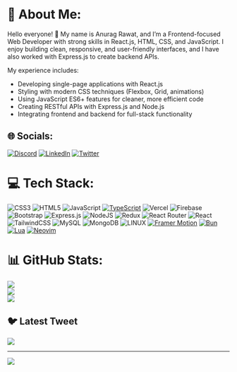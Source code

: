 # 💫 About Me:
Hello everyone! 👋
My name is Anurag Rawat, and I’m a Frontend-focused Web Developer with strong skills in React.js, HTML, CSS, and JavaScript.
I enjoy building clean, responsive, and user-friendly interfaces, and I have also worked with Express.js to create backend APIs.

My experience includes:
- Developing single-page applications with React.js
- Styling with modern CSS techniques (Flexbox, Grid, animations)
- Using JavaScript ES6+ features for cleaner, more efficient code
- Creating RESTful APIs with Express.js and Node.js
- Integrating frontend and backend for full-stack functionality

## 🌐 Socials:
[![Discord](https://img.shields.io/badge/Discord-%237289DA.svg?logo=discord&logoColor=white)](https://discord.gg/AnuragZ3K#1718) [![LinkedIn](https://img.shields.io/badge/LinkedIn-%230077B5.svg?logo=linkedin&logoColor=white)](https://linkedin.com/in/anurag-rawat-455047199) [![Twitter](https://img.shields.io/badge/Twitter-%231DA1F2.svg?logo=Twitter&logoColor=white)](https://twitter.com/AnuragRawat1902) 

# 💻 Tech Stack:
![CSS3](https://img.shields.io/badge/css3-%231572B6.svg?style=for-the-badge&logo=css3&logoColor=white) ![HTML5](https://img.shields.io/badge/html5-%23E34F26.svg?style=for-the-badge&logo=html5&logoColor=white) ![JavaScript](https://img.shields.io/badge/javascript-%23323330.svg?style=for-the-badge&logo=javascript&logoColor=%23F7DF1E) [![TypeScript](https://img.shields.io/badge/TypeScript-3178C6?style=for-the-badge&logo=typescript&logoColor=white)](https://www.typescriptlang.org/)
 ![Vercel](https://img.shields.io/badge/vercel-%23000000.svg?style=for-the-badge&logo=vercel&logoColor=white) ![Firebase](https://img.shields.io/badge/firebase-%23039BE5.svg?style=for-the-badge&logo=firebase) ![Bootstrap](https://img.shields.io/badge/bootstrap-%23563D7C.svg?style=for-the-badge&logo=bootstrap&logoColor=white) ![Express.js](https://img.shields.io/badge/express.js-%23404d59.svg?style=for-the-badge&logo=express&logoColor=%2361DAFB) ![NodeJS](https://img.shields.io/badge/node.js-6DA55F?style=for-the-badge&logo=node.js&logoColor=white) ![Redux](https://img.shields.io/badge/redux-%23593d88.svg?style=for-the-badge&logo=redux&logoColor=white) ![React Router](https://img.shields.io/badge/React_Router-CA4245?style=for-the-badge&logo=react-router&logoColor=white) ![React](https://img.shields.io/badge/react-%2320232a.svg?style=for-the-badge&logo=react&logoColor=%2361DAFB) ![TailwindCSS](https://img.shields.io/badge/tailwindcss-%2338B2AC.svg?style=for-the-badge&logo=tailwind-css&logoColor=white) ![MySQL](https://img.shields.io/badge/mysql-%2300f.svg?style=for-the-badge&logo=mysql&logoColor=white) ![MongoDB](https://img.shields.io/badge/MongoDB-%234ea94b.svg?style=for-the-badge&logo=mongodb&logoColor=white) ![LINUX](https://img.shields.io/badge/Linux-FCC624?style=for-the-badge&logo=linux&logoColor=black) [![Framer Motion](https://img.shields.io/badge/Framer%20Motion-000000?style=for-the-badge&logo=framer&logoColor=white)](https://www.framer.com/motion/) [![Bun](https://img.shields.io/badge/Bun-000000?style=for-the-badge&logo=bun&logoColor=white)](https://bun.sh/) [![Lua](https://img.shields.io/badge/Lua-000080?style=for-the-badge&logo=lua&logoColor=white)](https://www.lua.org/) [![Neovim](https://img.shields.io/badge/Neovim-57A143?style=for-the-badge&logo=neovim&logoColor=white)](https://neovim.io/)
# 📊 GitHub Stats:
![](https://github-readme-stats.vercel.app/api?username=Anurag-NURA&theme=dark&hide_border=false&include_all_commits=false&count_private=false)<br/>
![](https://github-readme-streak-stats.herokuapp.com/?user=Anurag-NURA&theme=dark&hide_border=false)<br/>
![](https://github-readme-stats.vercel.app/api/top-langs/?username=Anurag-NURA&theme=dark&hide_border=false&include_all_commits=false&count_private=false&layout=compact)

## 🐦 Latest Tweet
[![](https://gtce.itsvg.in/api?username=AnuragRawat1902)](https://github.com/VishwaGauravIn/github-twitter-card-embed)

---
[![](https://visitcount.itsvg.in/api?id=Anurag-NURA&icon=0&color=0)](https://visitcount.itsvg.in)

<!-- Proudly created with GPRM ( https://gprm.itsvg.in ) -->
